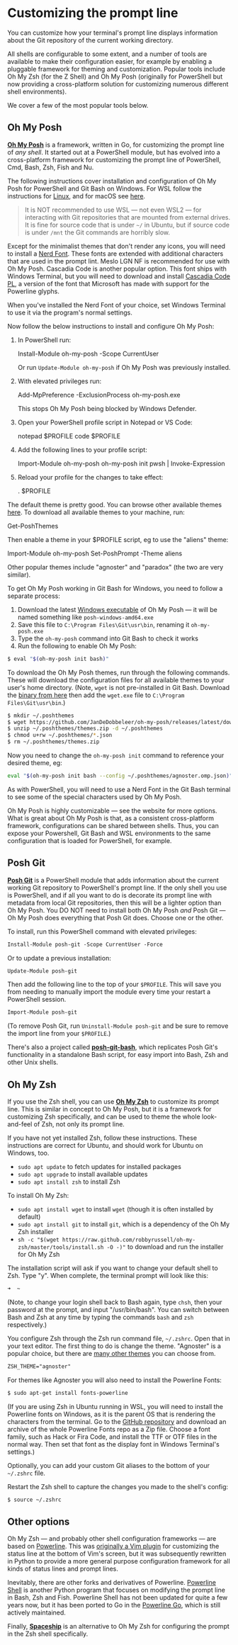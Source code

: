 # Customizing the prompt line

You can customize how your terminal's prompt line displays information about the Git repository of the current working directory.

All shells are configurable to some extent, and a number of tools are available to make their configuration easier, for example by enabling a pluggable framework for theming and customization. Popular tools include Oh My Zsh (for the Z Shell) and Oh My Posh (originally for PowerShell but now providing a cross-platform solution for customizing numerous different shell environments).

We cover a few of the most popular tools below.

## Oh My Posh

**[Oh My Posh](//ohmyposh.dev/)** is a framework, written in Go, for customizing the prompt line of _any shell_. It started out at a PowerShell module, but has evolved into a cross-platform framework for customizing the prompt line of PowerShell, Cmd, Bash, Zsh, Fish and Nu.

The following instructions cover installation and configuration of Oh My Posh for PowerShell and Git Bash on Windows. For WSL follow the instructions for [Linux](//ohmyposh.dev/docs/linux), and for macOS see [here](//ohmyposh.dev/docs/macos).

> It is NOT recommended to use WSL — not even WSL2 — for interacting with Git repositories that are mounted from external drives. It is fine for source code that is under `~/` in Ubuntu, but if source code is under `/mnt` the Git commands are horribly slow.

Except for the minimalist themes that don't render any icons, you will need to install a [Nerd Font](//ohmyposh.dev/docs/config-fonts). These fonts are extended with additional characters that are used in the prompt lint. Meslo LGN NF is recommended for use with Oh My Posh. Cascadia Code is another popular option. This font ships with Windows Terminal, but you will need to download and install [Cascadia Code PL](//github.com/microsoft/cascadia-code/releases), a version of the font that Microsoft has made with support for the Powerline glyphs.

When you've installed the Nerd Font of your choice, set Windows Terminal to use it via the program's normal settings.

Now follow the below instructions to install and configure Oh My Posh:

1.  In PowerShell run:

      Install-Module oh-my-posh -Scope CurrentUser

     Or run `Update-Module oh-my-posh` if Oh My Posh was previously installed.

2.  With elevated privileges run:

      Add-MpPreference -ExclusionProcess oh-my-posh.exe

    This stops Oh My Posh being blocked by Windows Defender.

3.  Open your PowerShell profile script in Notepad or VS Code:

      notepad $PROFILE
      code $PROFILE

4.  Add the following lines to your profile script:

      Import-Module oh-my-posh
      oh-my-posh init pwsh | Invoke-Expression

5.  Reload your profile for the changes to take effect:

      . $PROFILE

The default theme is pretty good. You can browse other available themes [here](//ohmyposh.dev/docs/themes). To download all available themes to your machine, run:

  Get-PoshThemes
  
Then enable a theme in your $PROFILE script, eg to use the "aliens" theme:

  Import-Module oh-my-posh
  Set-PoshPrompt -Theme aliens

Other popular themes include "agnoster" and "paradox" (the two are very similar).

To get Oh My Posh working in Git Bash for Windows, you need to follow a separate process:

1. Download the latest [Windows executable](//github.com/JanDeDobbeleer/oh-my-posh/releases) of Oh My Posh — it will be named something like `posh-windows-amd64.exe`
2. Save this file to `C:\Program Files\Git\usr\bin`, renaming it `oh-my-posh.exe`
3. Type the `oh-my-posh` command into Git Bash to check it works
4. Run the following to enable Oh My Posh:

```sh
$ eval "$(oh-my-posh init bash)"
```

To download the Oh My Posh themes, run through the following commands. These will download the configuration files for all available themes to your user's home directory. (Note, `wget` is not pre-installed in Git Bash. Download the [binary from here](//eternallybored.org/misc/wget/) then add the `wget.exe` file to `C:\Program Files\Git\usr\bin`.)

```sh
$ mkdir ~/.poshthemes
$ wget https://github.com/JanDeDobbeleer/oh-my-posh/releases/latest/download/themes.zip -O ~/.poshthemes/themes.zip
$ unzip ~/.poshthemes/themes.zip -d ~/.poshthemes
$ chmod u+rw ~/.poshthemes/*.json
$ rm ~/.poshthemes/themes.zip
```

Now you need to change the `oh-my-posh init` command to reference your desired theme, eg:

```sh
eval "$(oh-my-posh init bash --config ~/.poshthemes/agnoster.omp.json)"
```

As with PowerShell, you will need to use a Nerd Font in the Git Bash terminal to see some of the special characters used by Oh My Posh.

Oh My Posh is highly customizable — see the website for more options. What is great about Oh My Posh is that, as a consistent cross-platform framework, configurations can be shared between shells. Thus, you can expose your Powershell, Git Bash and WSL environments to the same configuration that is loaded for PowerShell, for example.

## Posh Git

**[Posh Git](//github.com/dahlbyk/posh-git)** is a PowerShell module that adds information about the current working Git repository to PowerShell's prompt line. If the only shell you use is PowerShell, and if all you want to do is decorate its prompt line with metadata from local Git repositories, then this will be a lighter option than Oh My Posh. You DO NOT need to install both Oh My Posh _and_ Posh Git — Oh My Posh does everything that Posh Git does. Choose one or the other.

To install, run this PowerShell command with elevated privileges:

```txt
Install-Module posh-git -Scope CurrentUser -Force
```

Or to update a previous installation:

```txt
Update-Module posh-git
```

Then add the following line to the top of your `$PROFILE`. This will save you from needing to manually import the module every time your restart a PowerShell session.

```txt
Import-Module posh-git
```

(To remove Posh Git, run `Uninstall-Module posh-git` and be sure to remove the import line from your `$PROFILE`.)

There's also a project called **[posh-git-bash](//github.com/lyze/posh-git-sh)**, which replicates Posh Git's functionality in a standalone Bash script, for easy import into Bash, Zsh and other Unix shells.

## Oh My Zsh

If you use the Zsh shell, you can use **[Oh My Zsh](//ohmyz.sh/)** to customize its prompt line. This is similar in concept to Oh My Posh, but it is a framework for customizing Zsh specifically, and can be used to theme the whole look-and-feel of Zsh, not only its prompt line.

If you have not yet installed Zsh, follow these instructions. These instructions are correct for Ubuntu, and should work for Ubuntu on Windows, too.

- `sudo apt update` to fetch updates for installed packages
- `sudo apt upgrade` to install available updates
- `sudo apt install zsh` to install Zsh

To install Oh My Zsh:

- `sudo apt install wget` to install `wget` (though it is often installed by default)
- `sudo apt install git` to install `git`, which is a dependency of the Oh My Zsh installer
- `sh -c "$(wget https://raw.github.com/robbyrussell/oh-my-zsh/master/tools/install.sh -O -)"` to download and run the installer for Oh My Zsh

The installation script will ask if you want to change your default shell to Zsh. Type "y". When complete, the terminal prompt will look like this:

```txt
➜  ~
```

(Note, to change your login shell back to Bash again, type `chsh`, then your password at the prompt, and input "/usr/bin/bash". You can switch between Bash and Zsh at any time by typing the commands `bash` and `zsh` respectively.)

You configure Zsh through the Zsh run command file, `~/.zshrc`. Open that in your text editor. The first thing to do is change the theme. "Agnoster" is a popular choice, but there are [many other themes](//github.com/ohmyzsh/ohmyzsh/wiki/Themes) you can choose from.

```txt
ZSH_THEME="agnoster"
```

For themes like Agnoster you will also need to install the Powerline Fonts:

```sh
$ sudo apt-get install fonts-powerline
```

(If you are using Zsh in Ubuntu running in WSL, you will need to install the Powerline fonts on Windows, as it is the parent OS that is rendering the characters from the terminal. Go to the [GitHub repository](https://github.com/powerline/fonts) and download an archive of the whole Powerline Fonts repo as a Zip file. Choose a font family, such as Hack or Fira Code, and install the TTF or OTF files in the normal way. Then set that font as the display font in Windows Terminal's settings.)

Optionally, you can add your custom Git aliases to the bottom of your `~/.zshrc` file.

Restart the Zsh shell to capture the changes you made to the shell's config:

```sh
$ source ~/.zshrc
```

## Other options

Oh My Zsh — and probably other shell configuration frameworks — are based on [Powerline](//github.com/powerline/powerline). This was [originally a Vim plugin](//github.com/Lokaltog/vim-powerline) for customizing the status line at the bottom of Vim's screen, but it was subsequently rewritten in Python to provide a more general purpose configuration framework for all kinds of status lines and prompt lines.

Inevitably, there are other forks and derivatives of Powerline. [Powerline Shell](//github.com/b-ryan/powerline-shell) is another Python program that focuses on modifying the prompt line in Bash, Zsh and Fish. Powerline Shell has not been updated for quite a few years now, but it has been ported to Go in the [Powerline Go](//github.com/justjanne/powerline-go), which is still actively maintained.

Finally, **[Spaceship](//spaceship-prompt.sh/)** is an alternative to Oh My Zsh for configuring the prompt in the Zsh shell specifically.

